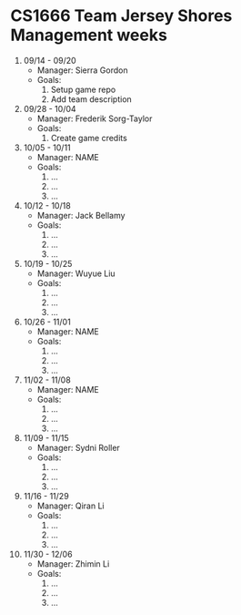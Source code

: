 # CS1666 Team Jersey Shores Management weeks

1. 09/14 - 09/20
	* Manager: Sierra Gordon
	* Goals:
		1. Setup game repo
		2. Add team description
2. 09/28 - 10/04
	* Manager: Frederik Sorg-Taylor
	* Goals:
		1. Create game credits
2. 10/05 - 10/11
	* Manager: NAME
	* Goals:
		1. ...
		1. ...
		1. ...
4. 10/12 - 10/18
	* Manager: Jack Bellamy
	* Goals:
		1. ...
		1. ...
		1. ...
2. 10/19 - 10/25
	* Manager: Wuyue Liu
	* Goals:
		1. ...
		1. ...
		1. ...
2. 10/26 - 11/01
	* Manager: NAME
	* Goals:
		1. ...
		1. ...
		1. ...
2. 11/02 - 11/08
	* Manager: NAME
	* Goals:
		1. ...
		1. ...
		1. ...
2. 11/09 - 11/15
	* Manager: Sydni Roller
	* Goals:
		1. ...
		1. ...
		1. ...
2. 11/16 - 11/29
	* Manager: Qiran Li
	* Goals:
		1. ...
		1. ...
		1. ...
2. 11/30 - 12/06
	* Manager: Zhimin Li
	* Goals:
		1. ...
		1. ...
		1. ...		
